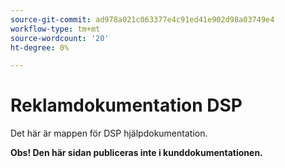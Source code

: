 ```yaml
---
source-git-commit: ad978a021c063377e4c91ed41e902d98a03749e4
workflow-type: tm+mt
source-wordcount: '20'
ht-degree: 0%

---
```

# Reklamdokumentation DSP

Det här är mappen för DSP hjälpdokumentation.

**Obs! Den här sidan publiceras inte i kunddokumentationen.**
